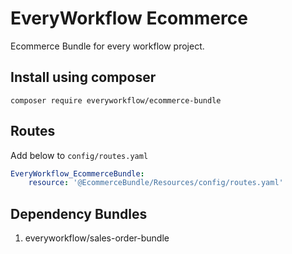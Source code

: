 # EveryWorkflow Ecommerce

Ecommerce Bundle for every workflow project.

## Install using composer

`composer require everyworkflow/ecommerce-bundle`

## Routes

Add below to `config/routes.yaml`

```yaml
EveryWorkflow_EcommerceBundle:
    resource: '@EcommerceBundle/Resources/config/routes.yaml'
```

## Dependency Bundles

1. everyworkflow/sales-order-bundle
